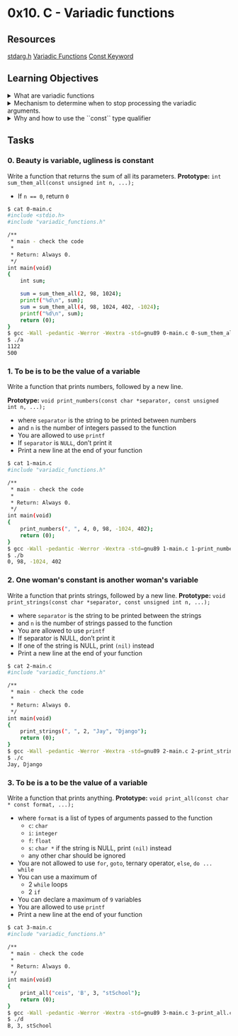 # 0x10. C - Variadic functions
## Resources
[stdarg.h](https://en.wikipedia.org/wiki/Stdarg.h)
[Variadic Functions](https://www.gnu.org/software/libc/manual/html_node/Variadic-Functions.html)
[Const Keyword](https://www.youtube.com/watch?v=1W4oyuOdXv8&ab_channel=iTzAdam5X)

## Learning Objectives
<details>
<summary>What are variadic functions</summary>

### What Are Variadic Functions?
In C (and other languages like C++), **variadic functions** are functions that can accept a variable number of arguments.

#### Example of a Variadic Function
A classic example of a variadic function in C is printf(), which can take any number of arguments:
```c
printf("Hello, World!\n");        // 1 argument
printf("Number: %d\n", 10);       // 2 arguments
printf("Sum: %d + %d = %d\n", 2, 3, 5); // 4 arguments
```
### Syntax for Defining Variadic Functions
In C, a function is defined as variadic by including an **ellipsis** (``...``) in the parameter list. Before the ellipsis, there should be at least one known argument, which is typically used to manage or determine the variable arguments. ``return_type function_name(fixed_params, ...);``
Example: sum() Function
Here is an example of a variadic function that sums a variable number of integers:
```c
#include <stdio.h>
#include <stdarg.h>  // Required for variadic functions

// A function to sum a variable number of integers
int sum(int count, ...) {
    int total = 0;

    // Declare a variable of type va_list to store the arguments
    va_list args;

    // Initialize the va_list with the number of arguments
    va_start(args, count);

    // Loop through all the arguments
    for (int i = 0; i < count; i++) {
        // Retrieve the next argument and add it to the total
        total += va_arg(args, int);
    }

    // Clean up the va_list
    va_end(args);

    return total;
}

int main() {
    printf("Sum: %d\n", sum(3, 1, 2, 3));   // Output: 6
    printf("Sum: %d\n", sum(5, 10, 20, 30, 40, 50)); // Output: 150

    return 0;
}
```
#### Explanation of Variadic Function Mechanics
1. ``stdarg.h``: To handle variadic functions, you need to include the header ``<stdarg.h>``, which provides macros to access the arguments.

2. ``va_list``: This type is used to declare a variable (args in the example) that will hold the variable argument list.

3. ``va_start``: This macro initializes the ``va_list`` to start processing the variable arguments. It takes two arguments: the ``va_list`` and the last known parameter before the ellipsis (``count`` in this case).

4. ``va_arg``: This macro retrieves the next argument from the ``va_list``. You must specify the type of argument (e.g., ``int``, ``double``, etc.).

5. ``va_end``: This macro performs necessary cleanup when you’re done processing the variable arguments.

### Key Points:
- **Fixed Argument:** A variadic function must have at least one fixed argument before the ellipsis. In the ``sum`` function, ``count`` is the fixed argument.
- **``va_list`` Type:** Used to store the information about the variable arguments.
- **Macros:**
    + ``va_start``: Initializes the ``va_list``.
    + ``va_arg``: Retrieves the next argument in the list.
    + ``va_end``: Cleans up the ``va_list``.

### Use Cases for Variadic Functions:
Printing Functions: Functions like printf and scanf use variadic arguments to handle multiple types and counts of parameters.
Logging: Variadic functions can be useful in logging systems where the number of log details can vary.
Handling Multiple Parameters: For operations where the number of arguments is unknown or varies (e.g., summing an arbitrary number of integers).
</details>
<details>
<summary>Mechanism to determine when to stop processing the variadic arguments.</summary>

### 1. Using Sentinel Value
A sentinel is a special value used to signal the end of the argument list. For example, you can use a special value (like ``NULL``, ``0``, or ``-1``) that indicates the end of the arguments.
#### Example:
```c
#include <stdio.h>
#include <stdarg.h>

// A function to sum integers until a sentinel value (-1)
int sum_until_sentinel(int sentinel, ...) {
    int total = 0;
    va_list args;

    // Initialize the va_list
    va_start(args, sentinel);

    // Retrieve arguments until we hit the sentinel value
    int num;
    while ((num = va_arg(args, int)) != sentinel) {
        total += num;
    }

    // Clean up the va_list
    va_end(args);

    return total;
}

int main() {
    // Use -1 as a sentinel value
    printf("Sum: %d\n", sum_until_sentinel(-1, 1, 2, 3, -1));   // Output: 6
    printf("Sum: %d\n", sum_until_sentinel(-1, 10, 20, 30, 40, 50, -1)); // Output: 150

    return 0;
}
```
#### How It Works:
- In this example, the function keeps reading integers from the variadic list until it encounters the sentinel value ``-1``.
- When the sentinel value is reached, the loop breaks, and the sum is returned.

### 2. Using Format Strings
Another way to handle variadic arguments, especially when dealing with mixed types, is to use a **format string** that tells the function how many arguments there are and what their types are. This is the approach used in functions like ``printf()``.
#### Example:
```c
#include <stdio.h>
#include <stdarg.h>

// Function to print different types based on a format string
void print_values(const char *format, ...) {
    va_list args;
    va_start(args, format);

    for (const char *ptr = format; *ptr != '\0'; ptr++) {
        if (*ptr == 'i') {
            // Integer argument
            int num = va_arg(args, int);
            printf("Integer: %d\n", num);
        } else if (*ptr == 'f') {
            // Double (float) argument
            double num = va_arg(args, double);
            printf("Float: %.2f\n", num);
        } else if (*ptr == 's') {
            // String argument
            char *str = va_arg(args, char*);
            printf("String: %s\n", str);
        }
    }

    va_end(args);
}

int main() {
    // Format string indicates the types: "i" for int, "f" for float, "s" for string
    print_values("ifs", 42, 3.14, "Hello");  
    // Output:
    // Integer: 42
    // Float: 3.14
    // String: Hello

    return 0;
}
```
#### How It Works:
- The ``print_values`` function takes a format string (like ``"ifs"``) that specifies the types and number of arguments.
- For each character in the format string, it processes the corresponding argument from the variadic list.

### Summary:
- If you don't know the number of arguments, you can use strategies like:
    + **Sentinel value:** A special marker value like ``-1`` or ``NULL`` to signal the end of the argument list.
    + **Format string:** A predefined string that describes the number and types of arguments (used in functions like ``printf()``).
- Both approaches allow you to handle a varying number of arguments, but you need some mechanism to know when to stop or how to interpret the arguments.
</details>
<details>

<summary>Why and how to use the ``const`` type qualifier</summary>

The ``const`` type qualifier in C is used to indicate that a variable's value should not be modified after it is initialized. This can help prevent accidental changes to data and improve code readability and maintainability. 

#### Why Use const?
**1. Prevent Unintended Modifications:**

By declaring a variable as ``const``, you signal that the variable should not be changed after its initial assignment. This can help catch bugs caused by unintended modifications.

**2. Code Clarity:**

Using ``const`` makes your intentions clear to anyone reading the code. It indicates that certain values are meant to remain unchanged.

**3. Optimization:**

Compilers can optimize code better when they know certain values won’t change. This can lead to more efficient code.

**4. API Contracts:**

When designing functions that take parameters, using ``const`` in function signatures communicates to the user that the function will not modify the passed argument.

**5. Readability:**

Code that uses ``const`` can be easier to understand, as it clearly indicates which variables are meant to remain constant.

#### How to Use ``const``
**1. Declaring ``const`` Variables**
You can declare a variable as const by placing the const keyword before the type. `const int x = 10;`

**2. Using ``const`` with Pointers**
When using pointers, ``const`` can be applied to the pointer itself or to the value it points to:

- **Pointer to Constant Value:** The value pointed to by the pointer cannot be changed, but the pointer itself can point to a different address.
```c
const int *ptr;
int a = 5;
ptr = &a;
// *ptr = 10; // This will cause a compile-time error
```
- **Constant Pointer:** The pointer itself cannot be changed to point to another address, but the value it points to can be modified.
```c
int b = 10;
int *const ptr2 = &b;
// ptr2 = &a; // This will cause a compile-time error
*ptr2 = 20; // This is valid
```
- **Constant Pointer to Constant Value:** Both the pointer and the value it points to cannot be changed.
```c
const int *const ptr3 = &b;
// ptr3 = &a; // This will cause a compile-time error
// *ptr3 = 30; // This will also cause a compile-time error
```
**3. Using const with Function Parameters**
You can use const in function parameters to indicate that the function will not modify the argument.
```c
#include <stdio.h>

// Function that takes a const pointer to an integer
void display(const int *num) {
    printf("Number: %d\n", *num);
    // *num = 100; // Uncommenting this line will cause a compile-time error
}

int main() {
    const int value = 42;

    display(&value); // Pass the address of value
    // value = 50; // This will cause a compile-time error

    return 0;
}
```
</details>

## Tasks
### 0. Beauty is variable, ugliness is constant
Write a function that returns the sum of all its parameters.
**Prototype:** ``int sum_them_all(const unsigned int n, ...);``
- If ``n == 0``, return ``0``

```bash
$ cat 0-main.c
#include <stdio.h>
#include "variadic_functions.h"

/**
 * main - check the code
 *
 * Return: Always 0.
 */
int main(void)
{
    int sum;

    sum = sum_them_all(2, 98, 1024);
    printf("%d\n", sum);
    sum = sum_them_all(4, 98, 1024, 402, -1024);
    printf("%d\n", sum);    
    return (0);
}
$ gcc -Wall -pedantic -Werror -Wextra -std=gnu89 0-main.c 0-sum_them_all.c -o a
$ ./a 
1122
500
```
### 1. To be is to be the value of a variable
Write a function that prints numbers, followed by a new line.

**Prototype:** ``void print_numbers(const char *separator, const unsigned int n, ...);``
- where ``separator`` is the string to be printed between numbers
- and ``n`` is the number of integers passed to the function
- You are allowed to use ``printf``
- If ``separator`` is ``NULL``, don’t print it
- Print a new line at the end of your function

```bash
$ cat 1-main.c
#include "variadic_functions.h"

/**
 * main - check the code
 *
 * Return: Always 0.
 */
int main(void)
{
    print_numbers(", ", 4, 0, 98, -1024, 402);
    return (0);
}
$ gcc -Wall -pedantic -Werror -Wextra -std=gnu89 1-main.c 1-print_numbers.c -o b
$ ./b
0, 98, -1024, 402
```  
### 2. One woman's constant is another woman's variable
Write a function that prints strings, followed by a new line.
**Prototype:** ``void print_strings(const char *separator, const unsigned int n, ...);``
- where ``separator`` is the string to be printed between the strings
- and ``n`` is the number of strings passed to the function
- You are allowed to use ``printf``
- If separator is NULL, don’t print it
- If one of the string is NULL, print ``(nil)`` instead
- Print a new line at the end of your function
```bash
$ cat 2-main.c
#include "variadic_functions.h"

/**
 * main - check the code
 *
 * Return: Always 0.
 */
int main(void)
{
    print_strings(", ", 2, "Jay", "Django");
    return (0);
}
$ gcc -Wall -pedantic -Werror -Wextra -std=gnu89 2-main.c 2-print_strings.c -o c
$ ./c 
Jay, Django
```  
### 3. To be is a to be the value of a variable
Write a function that prints anything.
**Prototype:** ``void print_all(const char * const format, ...);``
- where ``format`` is a list of types of arguments passed to the function
    + `c`: `char`
    + `i`: `integer`
    + `f`: `float`
    + `s`: `char *` if the string is NULL, print `(nil)` instead
    + any other char should be ignored
- You are not allowed to use `for`, `goto`, ternary operator, `else`, `do ... while`
- You can use a maximum of
    + 2 ``while`` loops
    + 2 ``if``
- You can declare a maximum of ``9`` variables
- You are allowed to use ``printf``
- Print a new line at the end of your function
```bash
$ cat 3-main.c
#include "variadic_functions.h"

/**
 * main - check the code
 *
 * Return: Always 0.
 */
int main(void)
{
    print_all("ceis", 'B', 3, "stSchool");
    return (0);
}
$ gcc -Wall -pedantic -Werror -Wextra -std=gnu89 3-main.c 3-print_all.c -o d
$ ./d 
B, 3, stSchool
```